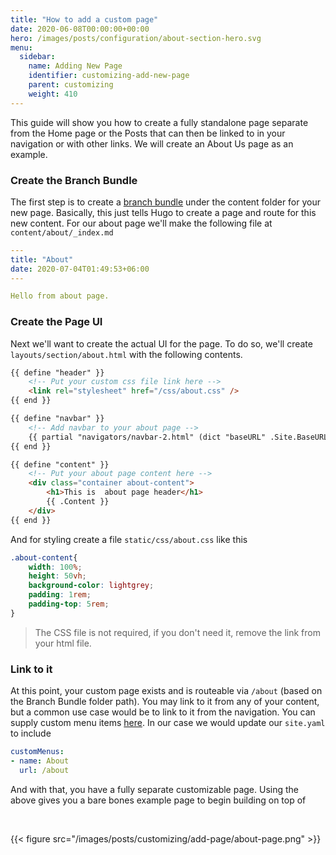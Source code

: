 ```yaml
---
title: "How to add a custom page"
date: 2020-06-08T00:00:00+00:00
hero: /images/posts/configuration/about-section-hero.svg
menu:
  sidebar:
    name: Adding New Page
    identifier: customizing-add-new-page
    parent: customizing
    weight: 410
---
```


This guide will show you how to create a fully standalone page separate from the Home page or the Posts that can then be linked to in your navigation or with other links. We will create an About Us page as an example.

### Create the Branch Bundle

The first step is to create a [branch bundle](https://gohugo.io/content-management/page-bundles/#branch-bundles) under the content folder for your new page. Basically, this just tells Hugo to create a page and route for this new content. For our about page we'll make the following file at `content/about/_index.md`

```yaml
---
title: "About"
date: 2020-07-04T01:49:53+06:00
---

Hello from about page.

```

### Create the Page UI

Next we'll want to create the actual UI for the page. To do so, we'll create `layouts/section/about.html` with the following contents.

```html
{{ define "header" }}
    <!-- Put your custom css file link here -->
    <link rel="stylesheet" href="/css/about.css" />
{{ end }}

{{ define "navbar" }}
    <!-- Add navbar to your about page -->
    {{ partial "navigators/navbar-2.html" (dict "baseURL" .Site.BaseURL "title" .Site.Title "hasToggleButton" false "navBrandURL"  .Site.BaseURL ) }}
{{ end }}

{{ define "content" }}
    <!-- Put your about page content here -->
    <div class="container about-content">
        <h1>This is  about page header</h1>
        {{ .Content }}
    </div>
{{ end }}
```

And for styling create a file `static/css/about.css` like this

```css
.about-content{
    width: 100%;
    height: 50vh;
    background-color: lightgrey;
    padding: 1rem;
    padding-top: 5rem;
}
```

> The CSS file is not required, if you don't need it, remove the link from your html file.

### Link to it

At this point, your custom page exists and is routeable via `/about` (based on the Branch Bundle folder path). You may link to it from any of your content, but a common use case would be to link to it from the navigation. You can supply custom menu items [here](/posts/configuration/site-parameters/#add-custom-menus). In our case we would update our `site.yaml` to include

```yaml
customMenus:
- name: About
  url: /about
```

And with that, you have a fully separate customizable page. Using the above gives you a bare bones example page to begin building on top of

<br />

{{< figure src="/images/posts/customizing/add-page/about-page.png" >}}